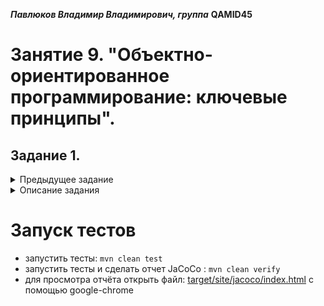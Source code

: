 ***Павлюков Владимир Владимирович, группа*** **QAMID45**

# Занятие 9. "Объектно-ориентированное программирование: ключевые принципы".

## Задание 1.

<details><summary>Предыдущее задание</summary>

# Домашнее задание к занятию "Композиция и зависимость объектов. Mockito при создании авто-тестов"

## Инструкция к выполнению домашнего задания

Перед тем, как отправить своё решение на проверку преподавателю, сверьтесь с чеклистом

<details>
  <summary> 1. В решении выполнены все требования задания</summary>

Убедитесь, что все требования задания выполнены. Для этого перед отправкой внимательно прочтите весь текст условия
задания и соотнесите сказанное в нём с вашим решением. Навык самопроверки работы перед ревью пригодится вам как при
обучении, так и на работе.

  ---

</details>
<details>
  <summary>2. Правильно настроен Maven-проект, тесты проходят</summary>

Репозиторий должен быть папкой вашего мавен-проекта. Обратите внимание, что репозиторием не должна быть папка в которой
лежит папка мавен-проекта, он сам должен быть папкой проекта. В нём должны быть соответствующие файлы и папки
- `pom.xml`, `src` и др.

Не забудьте создать .gitignore-файл в корне проекта и добавить туда в игнорирование автогенерируемую папку `target`.

Общая схема вашего `pom.xml`-файла:

  ```xml
  <?xml version="1.0" encoding="UTF-8"?>
<project xmlns="http://maven.apache.org/POM/4.0.0"
         xmlns:xsi="http://www.w3.org/2001/XMLSchema-instance"
         xsi:schemaLocation="http://maven.apache.org/POM/4.0.0 http://maven.apache.org/xsd/maven-4.0.0.xsd">
    <modelVersion>4.0.0</modelVersion>

    <groupId>ru.netology</groupId>
    <artifactId>НАЗВАНИЕ-ВАШЕГО-ПРОЕКТА-БЕЗ-ПРОБЕЛОВ</artifactId>
    <version>1.0-SNAPSHOT</version>

    <properties>
        <maven.compiler.source>11</maven.compiler.source>
        <maven.compiler.target>11</maven.compiler.target>
        <project.build.sourceEncoding>UTF-8</project.build.sourceEncoding>
    </properties>


    <dependencies>
        <dependency>
            ...
        </dependency>
        ...
    </dependencies>


    <build>
        <plugins>
            <plugin>
                ...
            </plugin>

            <plugin>
                ...
                <executions>
                    <execution>
                        ...
                    </execution>
                    ...
                </executions>
            </plugin>
            ...
        </plugins>
    </build>

</project>
  ```

#### JUnit

Обратите внимание что у артефакта нет `-api` на конце. Если у вас автоматически добавилась зависимость
вида `<artifactId>junit-jupiter-api</artifactId>`, то лучше поменять артефакт на тот что ниже, иначе будут сюрпризы в
работе.

  ```xml

<dependency>
    <groupId>org.junit.jupiter</groupId>
    <artifactId>junit-jupiter</artifactId>
    <version>5.7.0</version>
    <scope>test</scope>
</dependency>
  ```

#### Surefire

Без этого плагина тесты могут мавеном не запускаться, хоть в идее через кнопки они и будут проходить. Чтобы лишний раз
убедиться, что всё работает, нажмите `Ctrl+Ctrl` и затем `mvn clean test`.

  ```xml

<plugin>
    <groupId>org.apache.maven.plugins</groupId>
    <artifactId>maven-surefire-plugin</artifactId>
    <version>2.22.2</version>
    <configuration>
        <failIfNoTests>true</failIfNoTests>
    </configuration>
</plugin>
  ```

  
---

</details>

<details>
  <summary> 3. Что делать, если возникли сложности? </summary>

И это здорово! Если их преодолевать правильно, то можно получить большую образовательную пользу для себя. Периодическое
возникновение вопросов, недопонимание пройденного материала - нормальная и неотъемлемая часть обучения. А мы здесь,
чтобы помочь вам пройти этот путь.

### Что делать, если непонятна теория?

1. Если подобный вопрос разбирался на лекции, посмотрите еще раз раздел с этой темой в видеозаписи.
1. Если вопрос не решился, попробуйте поискать ответ самостоятельно в интернете, этот навык пригодится вам в работе.
1. Если самостоятельно разобраться не удалось, задайте вопрос в общем чате, мы обязательно поможем.

### Что делать, если непонятно условие задания?

1. Прежде чем задать вопрос по условию задачи, перечитайте его ещё раз и убедитесь, что в тексте условия нет прямого
   ответа на этот вопрос. Умение работать с текстом - важный навык работы с информацией.
1. Если ответа на свой вопрос в тексте условия не увидели, задайте его в общем чате, мы раскроем детали условия
   подробнее.

### Что делать,если не получается задача?

Если ваша проблема это **ошибка компиляции** (подчёркивает красным, не даёт запустить программу), сборки проекта, CI и
прочие подобные ошибки, то:

1. Найдите и прочитайте текст ошибки, который вам подсвечивает идея (или логи); "подчёркивает красным" - это не описание
   ошибки.
1. Попробуйте понять текст ошибки, при необходимости воспользуйтесь переводчиком. Нестрашно, если вы переведёте неточно,
   тут главное сам процесс: со временем и с нашей помощью вы будете это делать лучше и лучше, но, пропуская этот этап,
   вы не сможете научиться это делать.
1. Если не получилось понять ошибку по её тексту, попробуйте её загуглить и изучить подобную ошибку у других людей.
   Попробуйте примерить решения их проблем на свой код. Соотнесите найденные описания ошибки с пройденной теорией.
1. Если все равно вашу трудности не разрешились, напишите в общий чат, обязательно указав:
    1. Название задачи и ссылку на условие
    1. Ссылку на вашу работу
    1. Текст и скриншот (не фотография) ошибки.
    1. Ваши размышления и описание шагов, которые вы совершили для решения.

Если ваша проблема это **ошибка исполнения** (программа умирает уже после запуска) или она **отрабатывает
неправильно** (из-за чего ваши тесты не проходят), то:

1. Воспользуйтесь отладчиком для пошагового анализа работы вашей программы. Так вы либо убедитесь в неправильности
   придуманного вами алгоритма или найдёте конкретное место, где ожидаемое поведение программы разошлось с фактическим.
1. Если проблему найти не получилось, напишите в общий чат, обязательно указав:
    1. Название задачи и ссылку на условие
    1. Ссылку на вашу работу
    1. Конкретное и подробное описание проблемы или затруднения при решении задачи ("Помогите что не так" - это не
       описание)
    1. Подробное описание вашего анализа программы с помощью отладчика вместе со скринами
    1. Ваши размышления и описание шагов, которые вы совершили для решения.

  ---

</details>

<details>
  <summary>4. Отформатирован код</summary>

Кроме правил, нарушение которых приводит к ошибкам компиляции, есть ещё
и [правила форматирования кода](https://google.github.io/styleguide/javaguide.html), соблюдение которых обязательно при
написании программ.

С большинством проблем может справиться автоформатирование в идее. Для этого выберите `Code -> Reformat code` в меню или
используйте горячие сочетания клавиш (в меню будет показано актуальное сочетание для вашей операционной системы). Так
идея поправит неправильные отступы, пробелы и некоторые другие ошибки. Следите, чтобы у `if-else`, `for`, `while` всегда
были `{}`.

Проблемы с именованием сущностей нужно решать самим. Так все ячейки кроме `final`-констант и методы должны писаться с
маленькой буквы [камелкейсом](https://ru.wikipedia.org/wiki/CamelCase) с **маленькой** буквы, а классы и интерфейсы -
камелкейсом с **большой** буквы.

Мы вам настоятельно советуем всегда держать код в отформатированном виде во время разработки, со временем глаз привыкнет
и вы почувствуете, насколько это облегчает поиск ошибок в коде и его анализ. В любом случае, перед отправкой кода на
проверку его обязательно нужно отформатировать, иначе он может быть отправлен на доработку без более глубокой проверки
на этой итерации.
</details>

<details>
  <summary>5. Настроен Github CI с verify-сборкой Maven и JaCoCo в режиме генерации отчётов с покрытием на 100% по бранчам методов с логикой [:warning:: в этом задании можно не покрывать на 100%]</summary>

#### CI

После связывания локального репозитория с удалённым и первого пуша в заготовки проекта, время настроить CI на основе
Github Actions. Шаблон вашего maven.yml должен выглядеть вот так, убедитесь что всё совпадает с вашим шаблоном (
например, что вы указали фазу `verify`, а не `package`):

  ```yml
  name: Java CI with Maven

  on: [ push, pull_request ]

  jobs:
    build:

      runs-on: ubuntu-latest

      steps:
        - uses: actions/checkout@v2
        - name: Set up JDK 11
          uses: actions/setup-java@v2
          with:
            java-version: '11'
            distribution: 'adopt'
        - name: Build with Maven
          run: mvn -B -e verify
  ```

#### JaCoCo

  ```xml

<plugin>
    <groupId>org.jacoco</groupId>
    <artifactId>jacoco-maven-plugin</artifactId>
    <version>0.8.5</version>
    ...
  ```

Инициализация:

  ```xml

<execution>
    <id>prepare-agent</id>
    <goals>
        <goal>prepare-agent</goal>
    </goals>
</execution>
  ```

В режиме генерации отчётов:

  ```xml

<execution>
    <id>report</id>
    <phase>verify</phase>
    <goals>
        <goal>report</goal>
    </goals>
</execution>
  ```

В режиме проверки и обрушения сборки по уровню покрытия:

  ```xml

<execution>
    <id>check</id>
    <goals>
        <goal>check</goal>
    </goals>
    <configuration>
        <rules>
            <rule>
                <limits>
                    <limit>
                        <counter>LINE</counter>
                        <value>COVEREDRATIO</value>
                        <minimum>100%</minimum>
                    </limit>
                </limits>
            </rule>
        </rules>
    </configuration>
</execution>
  ```

</details>

# Задание 1. Менеджер Афиши (обязательное к выполнению)

Вам необходимо реализовать менеджер Афиши для фильмов. В качестве объекта фильма можно взять объект строки (название
фильма) или создать свой дата-класс.

![image](https://user-images.githubusercontent.com/53707586/152697921-e71d853c-aa2e-482b-be61-39e6c2cfb0b1.png)

В этой задаче не нужно разделять менеджер и репозиторий - все фильмы должны храниться внутри массива в поле самого
менеджера. Изначально, сразу после создания, менеджер не должен содержать фильмов.

Менеджер должен уметь выполнять следующие операции:

1. Добавление нового фильма.
2. Вывод всех фильмов в порядке добавления (`findAll`)
3. Вывод максимум лимит* последних добавленных фильмов в обратном от добавления порядке (`findLast`)

*Сделайте так, чтобы по умолчанию выводилось последние 10 добавленных фильмов, но при создании менеджера можно было
указать другое число, чтобы, например, выдавать 5 (а не 10). Т.е. у вас у менеджера должно быть два конструктора: один
без параметров, выставляющий лимит менеджера в 10, а другой с параметром, берущий значение лимита для менеджера из
параметра конструктора.

Метод получения последних фильмов будет очень похож на тот что был в лекции. Основное отличие будет в том, что вам в его
начале надо будет вычислить правильный ожидаемый размер результирующего массива-ответа, а не просто брать длину массива
что лежит в поле; сделать это можно заведя целочисленную переменную в которую вы сохраните желаемый размер создаваемого
массива, вычислите с помощью условных операторов для неё значение, а затем только создадите массив указав эту переменную
как требуемый для него размер, например:

```java
...
        ???resultLength;
        if???{
        resultLength=???
        }else{
        resultLength=???
        }
        ???result=new???[resultLength];
        for(???){
        // заполняем result из массива что лежит в поле
        // в обратном порядке
        }
        ...
```

Не забывайте про использование отладчика для поиска проблем вашей реализации если тесты проходить не будут.

Напишите необходимые, с вашей точки зрения, автотесты на различные состояния менеджера (можно их делать не в одном
файле).

Итого: отправьте на проверку ссылку на гитхаб-репозиторий с вашим проектом.

</details>

<details><summary>Описание задания</summary>

# Задание 2*. Менеджер афиши: divide and conquer (необязательная задача)

В первой задаче создайте новую ветку `layers`, в которой разделите менеджера на менеджера и репозиторий.
В репозитории должны быть следующие методы:

1. `findAll` — возвращает массив всех хранящихся в массиве объектов.
1. `save` — добавляет объект в массив.
1. `findById` — возвращает объект по идентификатору, либо `null`, если такого объекта нет.
1. `removeById` — удаляет объект по идентификатору, если объекта нет, то пусть будет исключение, как на лекции.
1. `removeAll`* — полностью вычищает репозиторий, для удаления всех элементов достаточно в поле `items` положить пустой
   массив.

Обеспечьте использование менеджером созданного вами репозитория. Новых функций в менеджер по сравнению с первым заданием
добавлять не нужно. Репозиторий должен быть зависимостью для менеджера, то есть задаваться через конструктор и храниться
в приватном поле.

Напишите 1–2 автотеста, используя Mockito для организации моков репозитория.

</details>

<p></p>

# Запуск тестов

- запустить тесты: `mvn clean test`
- запустить тесты и сделать отчет JaCoCo : `mvn clean verify`
- для просмотра отчёта открыть файл: [target/site/jacoco/index.html](target/site/jacoco/index.html) с помощью
  google-chrome